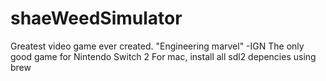 # shaeWeedSimulator

Greatest video game ever created. "Engineering marvel" -IGN
The only good game for Nintendo Switch 2
For mac, install all sdl2 depencies using brew
